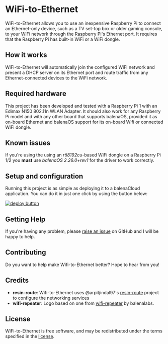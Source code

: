 # WiFi-to-Ethernet

WiFi-to-Ethernet allows you to use an inexpensive Raspberry Pi to connect an Ethernet-only device, such as a TV set-top box or older gaming console, to your WiFi network through the Raspberry Pi's Ethernet port. It requires that the Raspberry Pi has built-in WiFi or a WiFi dongle.

## How it works

WiFi-to-Ethernet will automatically join the configured WiFi network and present a DHCP server on its Ethernet port and route traffic from any Ethernet-connected devices to the WiFi network.

## Required hardware
 
This project has been developed and tested with a Raspberry Pi 1 with an Edimax N150 802.11n WLAN Adapter. It should also work for any Raspberry Pi model and with any other board that supports balenaOS, provided it as on-board Ethernet and balenaOS support for its on-board Wifi or connected WiFi dongle.

## Known issues
  
If you're using the using an *rtl8192cu*-based WiFi dongle on a Raspberry Pi 1/2 you **must** use *balenaOS 2.26.0+rev1* for the driver to work correctly.

## Setup and configuration

Running this project is as simple as deploying it to a balenaCloud application. You can do it in just one click by using the button below:

[![deploy button](https://balena.io/deploy.svg)](https://dashboard.balena-cloud.com/deploy?repoUrl=https://github.com/grokbeer/wifi-to-ethernet&defaultDeviceType=raspberry-pi)

## Getting Help

If you're having any problem, please [raise an issue](https://github.com/grokbeer/wifi-to-ethernet/issues/new) on GitHub and I will be happy to help.

## Contributing

Do you want to help make Wifi-to-Ethernet better? Hope to hear from you!

## Credits

- **resin-route**: Wifi-to-Ethernet uses @arpitjindal97's [resin-route](https://github.com/arpitjindal97/resin-route) project to configure the networking services
- **wifi-repeater**: Logo based on one from [wifi-repeater](https://github.com/balenalabs/wifi-repeater) by balenalabs.

## License

WiFi-to-Ethernet is free software, and may be redistributed under the terms specified in the [license](https://github.com/grokbeer/wifi-to-ethernet/blob/master/LICENSE).
